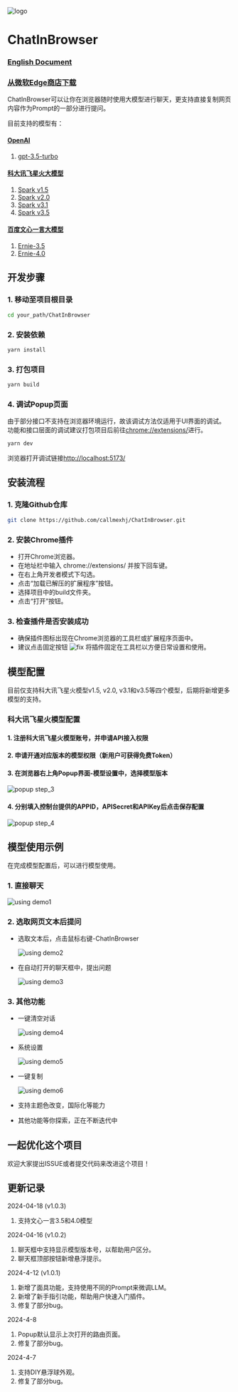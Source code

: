 ![logo](markdown/chatIco64.png)
# ChatInBrowser
### <u>[English Document](README.en.md)</u>
### <u>[从微软Edge商店下载](https://microsoftedge.microsoft.com/addons/detail/chatinbrowser/dnniphioahcepggnakblboabmpllegci)</u>
ChatInBrowser可以让你在浏览器随时使用大模型进行聊天，更支持直接复制网页内容作为Prompt的一部分进行提问。

目前支持的模型有：
#### [OpenAI](https://platform.openai.com/docs/introduction)
1. [gpt-3.5-turbo](https://platform.openai.com/docs/guides/text-generation/chat-completions-api)
#### [科大讯飞星火大模型](https://xinghuo.xfyun.cn/sparkapi)
1. [Spark v1.5](https://www.xfyun.cn/doc/spark/Web.html)
2. [Spark v2.0](https://www.xfyun.cn/doc/spark/Web.html)
3. [Spark v3.1](https://www.xfyun.cn/doc/spark/Web.html)
4. [Spark v3.5](https://www.xfyun.cn/doc/spark/Web.html)
#### [百度文心一言大模型](https://console.bce.baidu.com/qianfan/overview)
1. [Ernie-3.5](https://cloud.baidu.com/doc/WENXINWORKSHOP/s/jlil56u11)
2. [Ernie-4.0](https://cloud.baidu.com/doc/WENXINWORKSHOP/s/clntwmv7t)
## 开发步骤
### 1. 移动至项目根目录
```bash
cd your_path/ChatInBrowser
```
### 2. 安装依赖
```bash
yarn install
```
### 3. 打包项目
```bash
yarn build
```
### 4. 调试Popup页面
由于部分接口不支持在浏览器环境运行，故该调试方法仅适用于UI界面的调试。功能和接口层面的调试建议打包项目后前往[chrome://extensions/](chrome://extensions/)进行。
```bash
yarn dev
```
浏览器打开调试链接[http://localhost:5173/](http://localhost:5173/)
## 安装流程
### 1. 克隆Github仓库
```bash
git clone https://github.com/callmexhj/ChatInBrowser.git
```
### 2. 安装Chrome插件
- 打开Chrome浏览器。
- 在地址栏中输入 chrome://extensions/ 并按下回车键。
- 在右上角开发者模式下勾选。
- 点击“加载已解压的扩展程序”按钮。
- 选择项目中的build文件夹。
- 点击“打开”按钮。
### 3. 检查插件是否安装成功
- 确保插件图标出现在Chrome浏览器的工具栏或扩展程序页面中。
- 建议点击固定按钮 ![fix](markdown/fixformd.png) 将插件固定在工具栏以方便日常设置和使用。
## 模型配置
目前仅支持科大讯飞星火模型v1.5, v2.0, v3.1和v3.5等四个模型，后期将新增更多模型的支持。
### 科大讯飞星火模型配置
#### 1. 注册科大讯飞星火模型账号，并申请API接入权限
#### 2. 申请开通对应版本的模型权限（新用户可获得免费Token）
#### 3. 在浏览器右上角Popup界面-模型设置中，选择模型版本
![popup step_3](markdown/popup_step3.png)
#### 4. 分别填入控制台提供的APPID，APISecret和APIKey后点击保存配置
![popup step_4](markdown/popup_step4.png)
## 模型使用示例
在完成模型配置后，可以进行模型使用。
### 1. 直接聊天
![using demo1](markdown/usingdemo1.png)
### 2. 选取网页文本后提问
- 选取文本后，点击鼠标右键-ChatInBrowser

    ![using demo2](markdown/usingdemo2.png)

- 在自动打开的聊天框中，提出问题

    ![using demo3](markdown/usingdemo3.png)

### 3. 其他功能
- 一键清空对话

    ![using demo4](markdown/usingdemo4.png)

- 系统设置

    ![using demo5](markdown/usingdemo5.png)

- 一键复制

    ![using demo6](markdown/usingdemo6.png)

- 支持主题色改变，国际化等能力

- 其他功能等你探索，正在不断迭代中

## 一起优化这个项目
欢迎大家提出ISSUE或者提交代码来改进这个项目！

## 更新记录
2024-04-18 (v1.0.3)
1. 支持文心一言3.5和4.0模型

2024-04-16 (v1.0.2)
1. 聊天框中支持显示模型版本号，以帮助用户区分。
2. 聊天框顶部按钮新增悬浮提示。

2024-4-12 (v1.0.1)
1. 新增了面具功能，支持使用不同的Prompt来微调LLM。
2. 新增了新手指引功能，帮助用户快速入门插件。
3. 修复了部分bug。

2024-4-8 
1. Popup默认显示上次打开的路由页面。
2. 修复了部分bug。

2024-4-7 
1. 支持DIY悬浮球外观。
2. 修复了部分bug。